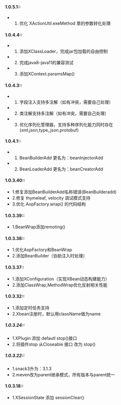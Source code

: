 #### 1.0.5.1::
* 1. 优化 XActionUtil.exeMethod 里的参数转化处理

#### 1.0.4.4::
* 1. 添加XClassLoader，完成jar包加载的自由控制
* 2. 完成java8-java11的兼容测试
* 3. 添加XContext.paramsMap()

#### 1.0.4.3::
* 1. 字段注入支持多注解（如有冲突，需要自己处理）
* 2. 类注解支持多注解（如有冲突，需要自己处理）
* 3. 优化序列化管理器，支持多种序列化能力同时存在(xml,json,type_json,protobuf)

#### 1.0.4.1::
* 1. BeanBuilderAdd 更名为：beanInjectorAdd 
* 2. BeanLoaderAdd  更名为：beanCreatorAdd

#### 1.0.3.40::
* 1.修复添加BeanBuilderAdd名称错误(BeanBuilderadd)
* 2.修复 thymeleaf, velocity 调试模式支持
* 3.优化 AopFactory.wrap() 的代码结构

#### 1.0.3.39::
* 1.BeanWrap添加remoting()

#### 1.0.3.38::
* 1.优化AopFactory和BeanWrap
* 2.添加BeanBuilder（协助注入时处理）

#### 1.0.3.37::
* 1.添加XConfiguration（实现XBean动态构建能力）
* 2.添加ClassWrap,MethodWrap优化反射相关性能

#### 1.0.3.32::
* 1.添加定时任务支持
* 2.Xbean注册时，默认用className做为name

##### 1.0.3.24::
* 1.XPlugin 添加 defautl stop()接口
* 2.将插件stop 从Closeable 接口 改为 stop()

##### 1.0.3.22::
* 1.snack3升为：3.1.3
* 2.meven改为parent继承模式，所有版本与parent统一

#### 1.0.3.18::
* 1.XSessionState 添加 sessionClear()